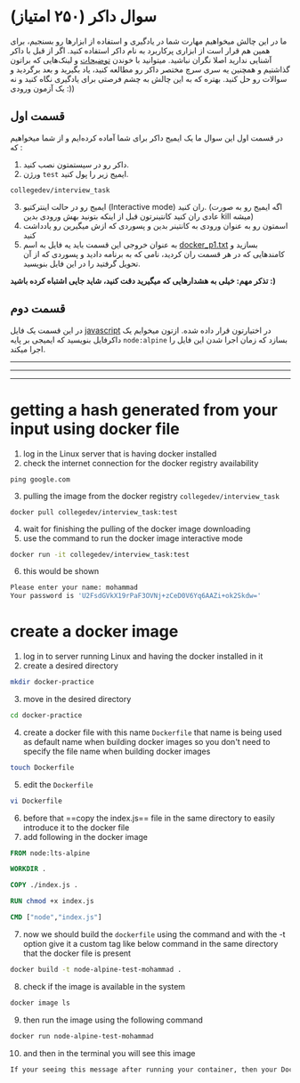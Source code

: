# سوال داکر (۲۵۰ امتیاز)

ما در این چالش میخواهیم مهارت شما در یادگیری و استفاده از ابزارها رو بسنجیم، برای همین هم قرار است از ابزاری پرکاربرد به نام داکر استفاده کنید. اگر از قبل با داکر آشنایی ندارید اصلا نگران نباشید. میتوانید با خوندن [توضیحات](./course.md) و لینک‌هایی که براتون گذاشتیم و همچنین یه سری سرچ مختصر داکر رو مطالعه کنید، یاد بگیرید و بعد برگردید و سوالات رو حل کنید. بهتره که به این چالش به چشم فرصتی برای یادگیری نگاه کنید و نه یک آزمون ورودی :))

## قسمت اول

در قسمت اول این سوال ما یک ایمیج داکر برای شما آماده کرده‌ایم و از شما میخواهیم که :

1. داکر رو در سیستمتون نصب کنید.
2. ورژن `test` ایمیج زیر را پول کنید.

```
collegedev/interview_task
```

3. ایمیج رو در حالت اینترکتیو (Interactive mode) ران کنید. (اگه ایمیج رو به صورت عادی ران کنید کانتینرتون قبل از اینکه بتونید بهش ورودی بدین kill میشه)
4. اسمتون رو به عنوان ورودی به کانتینر بدین و پسوردی که ازش میگیرین رو یادداشت کنید
5. به عنوان خروجی این قسمت باید یه فایل به اسم [docker_p1.txt](./part_1/docker_p1.txt) بسازید و کامندهایی که در هر قسمت ران کردید، نامی که به برنامه دادید و پسوردی که از آن تحویل گرفتید را در این فایل بنویسید.</br>

**تذکر مهم: خیلی به هشدارهایی که میگیرید دقت کنید، شاید جایی اشتباه کرده باشید‌ :)**

## قسمت دوم

در این قسمت یک فایل [javascript](./part_2/index.js) در اختیارتون قرار داده شده. ازتون میخوایم یک داکرفایل بنویسید که ایمیجی بر پایه `node:alpine` بسازد که زمان اجرا شدن این فایل را اجرا میکند.





---
---
---

# getting a hash generated from your input using docker file

1. log in the Linux server that is having docker installed 
2. check the internet connection for the docker registry availability
```shell
ping google.com
```
3. pulling the image from the docker registry `collegedev/interview_task` 
```shell
docker pull collegedev/interview_task:test
```
4. wait for finishing the pulling of the docker image downloading
5. use the command to run the docker image interactive mode 
```sh
docker run -it collegedev/interview_task:test
```
6. this would be shown
```sh
Please enter your name: mohammad
Your password is 'U2FsdGVkX19rPaF3OVNj+zCeD0V6Yq6AAZi+ok2Skdw='
```


# create a docker image 

1. log in to server running Linux and having the docker installed in it 
2. create a desired directory 
```sh
mkdir docker-practice
```
3. move in the desired directory
```sh
cd docker-practice
```
4. create a docker file with this name `Dockerfile` that name is being used as default name when building docker images so you don't need to specify the file name when building docker images
```sh
touch Dockerfile
```
5. edit the `Dockerfile`
```sh
vi Dockerfile
```
6. before that ==copy the index.js== file in the same directory to easily introduce it to the docker file
7. add following in the docker image
```dockerfile
FROM node:lts-alpine

WORKDIR .

COPY ./index.js .

RUN chmod +x index.js

CMD ["node","index.js"]
```
7. now we should build the `dockerfile` using the command and with the -t option give it a custom tag like below command in the same directory that the docker file is present 
```sh
docker build -t node-alpine-test-mohammad .
```
8. check if the image is available in the system
```sh
docker image ls
```
9. then run the image using the following command 
```sh
docker run node-alpine-test-mohammad
```
10. and then in the terminal you will see this image 
```txt
If your seeing this message after running your container, then your Dockerfile is valid.
```





